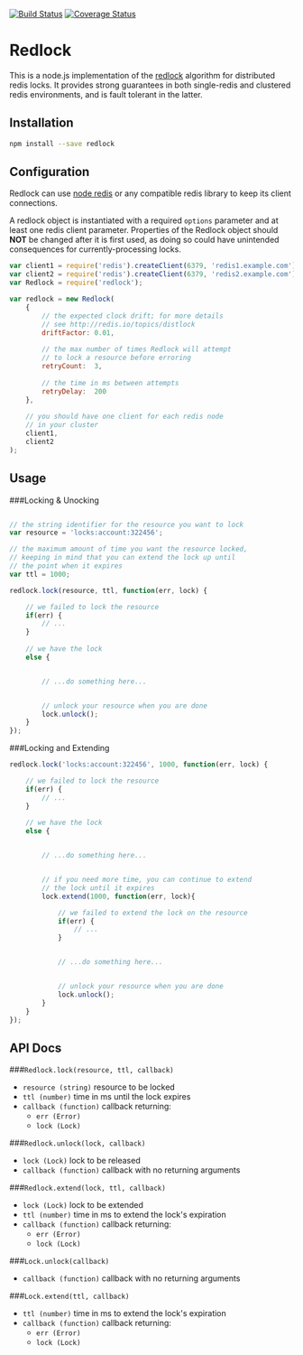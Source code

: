 [![Build Status](https://travis-ci.org/mike-marcacci/node-redlock.svg)](https://travis-ci.org/mike-marcacci/node-redlock)
[![Coverage Status](https://coveralls.io/repos/mike-marcacci/node-redlock/badge.svg)](https://coveralls.io/r/mike-marcacci/node-redlock)

Redlock
=======
This is a node.js implementation of the [redlock](http://redis.io/topics/distlock) algorithm for distributed redis locks. It provides strong guarantees in both single-redis and clustered redis environments, and is fault tolerant in the latter.

Installation
------------
```bash
npm install --save redlock
```

Configuration
-------------
Redlock can use [node redis](https://github.com/mranney/node_redis) or any compatible redis library to keep its client connections.

A redlock object is instantiated with a required `options` parameter and at least one redis client parameter. Properties of the Redlock object should **NOT** be changed after it is first used, as doing so could have unintended consequences for currently-processing locks.

```js
var client1 = require('redis').createClient(6379, 'redis1.example.com');
var client2 = require('redis').createClient(6379, 'redis2.example.com');
var Redlock = require('redlock');

var redlock = new Redlock(
	{
		// the expected clock drift; for more details
		// see http://redis.io/topics/distlock
		driftFactor: 0.01,
		
		// the max number of times Redlock will attempt
		// to lock a resource before erroring
		retryCount:  3,
		
		// the time in ms between attempts
		retryDelay:  200
	},
	
	// you should have one client for each redis node
	// in your cluster
	client1,
	client2
);
```


Usage
-----


###Locking & Unocking

```js

// the string identifier for the resource you want to lock
var resource = 'locks:account:322456';

// the maximum amount of time you want the resource locked,
// keeping in mind that you can extend the lock up until
// the point when it expires
var ttl = 1000;

redlock.lock(resource, ttl, function(err, lock) {

	// we failed to lock the resource
	if(err) {
		// ...
	}
	
	// we have the lock
	else {


		// ...do something here...


		// unlock your resource when you are done
		lock.unlock();
	}
});

```


###Locking and Extending

```js
redlock.lock('locks:account:322456', 1000, function(err, lock) {

	// we failed to lock the resource
	if(err) {
		// ...
	}
	
	// we have the lock
	else {


		// ...do something here...


		// if you need more time, you can continue to extend
		// the lock until it expires
		lock.extend(1000, function(err, lock){

			// we failed to extend the lock on the resource
			if(err) {
				// ...
			}


			// ...do something here...


			// unlock your resource when you are done
			lock.unlock();
		}
	}
});

```

API Docs
--------

###`Redlock.lock(resource, ttl, callback)`
- `resource (string)` resource to be locked
- `ttl (number)` time in ms until the lock expires
- `callback (function)` callback returning:
	- `err (Error)`
	- `lock (Lock)`


###`Redlock.unlock(lock, callback)`
- `lock (Lock)` lock to be released
- `callback (function)` callback with no returning arguments


###`Redlock.extend(lock, ttl, callback)`
- `lock (Lock)` lock to be extended
- `ttl (number)` time in ms to extend the lock's expiration
- `callback (function)` callback returning:
	- `err (Error)`
	- `lock (Lock)`


###`Lock.unlock(callback)`
- `callback (function)` callback with no returning arguments


###`Lock.extend(ttl, callback)`
- `ttl (number)` time in ms to extend the lock's expiration
- `callback (function)` callback returning:
	- `err (Error)`
	- `lock (Lock)`

